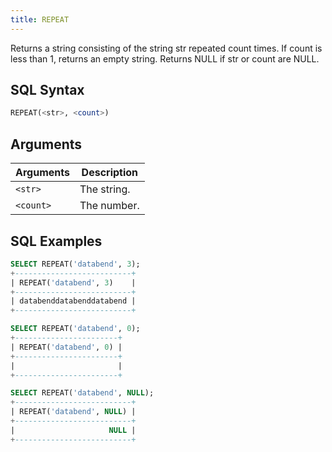 ```yaml
---
title: REPEAT
---
```


Returns a string consisting of the string str repeated count times. If count is less than 1, returns an empty string. Returns NULL if str or count are NULL.

## SQL Syntax

```sql
REPEAT(<str>, <count>)
```

## Arguments

| Arguments | Description |
|-----------|-------------|
| `<str>`   | The string. |
| `<count>` | The number. |

## SQL Examples

```sql
SELECT REPEAT('databend', 3);
+--------------------------+
| REPEAT('databend', 3)    |
+--------------------------+
| databenddatabenddatabend |
+--------------------------+

SELECT REPEAT('databend', 0);
+-----------------------+
| REPEAT('databend', 0) |
+-----------------------+
|                       |
+-----------------------+

SELECT REPEAT('databend', NULL);
+--------------------------+
| REPEAT('databend', NULL) |
+--------------------------+
|                     NULL |
+--------------------------+
```


